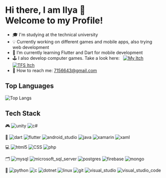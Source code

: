 # Hi there, I am Ilya 👋<br />Welcome to my Profile!

- 🎓 I'm studying at the technical university
- 💡 Currently working on different games and mobile apps, also trying web development
- 📱 I’m currently learning Flutter and Dart for mobile development
- 🕹 I also develop computer games. Take a look here: &nbsp; <a href="https://m1estere.itch.io/">![My Itch](https://img.shields.io/badge/Solo%20Games-FA5C5C?style=for-the-badge&logo=itchdotio&logoColor=white)</a> <a href="https://thunder-fox-studios.itch.io/">![TFS Itch](https://img.shields.io/badge/TFS%20Games-FA5C5C?style=for-the-badge&logo=itchdotio&logoColor=white)</a>
- 💬 How to reach me: <a href="mailto:7156643@gmail.com">7156643@gmail.com</a>

## Top Languages
![Top Langs](https://github-readme-stats.vercel.app/api/top-langs/?username=M1estere&layout=compact&hide=ShaderLab,HLSL&theme=tokyonight)

## Tech Stack
<p float="left">
  <!--Game Development--> 
  <p>
    🎮
    <img alt="unity" src="https://img.shields.io/badge/Unity-000000?style=flat-square&logo=unity&logoColor=white" />
    <img alt="c#" src="https://img.shields.io/badge/CSharp-512BD4?style=flat-square&logo=csharp&logoColor=white" /><br />
  </p>

  <!--Mobile Development--> 
  <p>
    📱
    <img alt="dart" src="https://img.shields.io/badge/Dart-0175C2?style=flat-square&logo=dart&logoColor=white" />
    <img alt="flutter" src="https://img.shields.io/badge/Flutter-02569B?style=flat-square&logo=flutter&logoColor=white" />
    <img alt="android_studio" src="https://img.shields.io/badge/Android Studio-3DDC84?style=flat-square&logo=androidstudio&logoColor=white" />
    <img alt="java" src="https://img.shields.io/badge/Java-ED8B00?style=flat-square&logo=openjdk&logoColor=white" />
    <img alt="xamarin" src="https://img.shields.io/badge/Xamarin-3498DB?style=flat-square&logo=xamarin&logoColor=white" />
    <img alt="xaml" src="https://img.shields.io/badge/XAML-0C54C2?style=flat-square&logo=xaml&logoColor=white" /><br />
  </p>

  <!--Web Development-->
  <p>
    💻
    <img alt="html5" src="https://img.shields.io/badge/HTML5-E34F26?style=flat-square&logo=html5&logoColor=white" />
    <img alt="CSS" src="https://img.shields.io/badge/CSS-1572B6?style=flat-square&logo=css3&logoColor=white" />
    <img alt="php" src="https://img.shields.io/badge/PHP-777BB4?style=flat-square&logo=php&logoColor=white" />
  </p>
  
  <!--Databases--> 
  <p>
    🗂️
    <img alt="mysql" src="https://img.shields.io/badge/MySQL-4479A1?style=flat-square&logo=mysql&logoColor=white" />
    <img alt="microsoft_sql_server" src="https://img.shields.io/badge/Microsoft SQL Server-CC2927?style=flat-square&logo=microsoftsqlserver&logoColor=white" />
    <img alt="postgres" src="https://img.shields.io/badge/PostgreSQL-4169E1?style=flat-square&logo=postgresql&logoColor=white" />
    <img alt="firebase" src="https://img.shields.io/badge/Firebase-FFCA28?style=flat-square&logo=firebase&logoColor=white" />
    <img alt="mongo" src="https://img.shields.io/badge/MongoDB-47A248?style=flat-square&logo=mongodb&logoColor=white" />
  </p>
  
  <!--Languages--> 
  <p>
    🔧
    <img alt="python" src="https://img.shields.io/badge/Python-3776AB?style=flat-square&logo=python&logoColor=white" />
    <img alt="c" src="https://img.shields.io/badge/C-A8B9CC?style=flat-square&logo=c&logoColor=white" />
    <img alt="dotnet" src="https://img.shields.io/badge/.NET-512BD4?style=flat-square&logo=dotnet&logoColor=white" />
    <img alt="linux" src="https://img.shields.io/badge/Linux-FCC624?style=flat-square&logo=linux&logoColor=white" />
    <img alt="git" src="https://img.shields.io/badge/Git-F05032?style=flat-square&logo=git&logoColor=white" />
    <img alt="visual_studio" src="https://img.shields.io/badge/Visual Studio-5C2D91?style=flat-square&logo=visualstudio&logoColor=white" />
    <img alt="visual_studio_code" src="https://img.shields.io/badge/VS Code-007ACC?style=flat-square&logo=visualstudiocode&logoColor=white" />
  </p>
</p>
